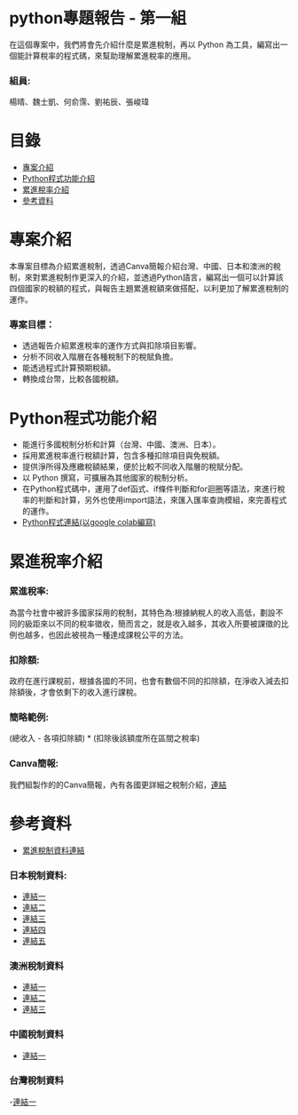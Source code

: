 # python專題報告 - 第一組
在這個專案中，我們將會先介紹什麼是累進稅制，再以 Python 為工具，編寫出一個能計算稅率的程式碼，來幫助理解累進稅率的應用。
### 組員:
楊晴、魏士凱、何俞霈、劉祐辰、張峻瑋

# 目錄
- [專案介紹](https://github.com/davidchang40/python/edit/main/README.md#%E5%B0%88%E6%A1%88%E4%BB%8B%E7%B4%B9)
- [Python程式功能介紹](https://github.com/davidchang40/python/edit/main/README.md#python%E7%A8%8B%E5%BC%8F%E5%8A%9F%E8%83%BD%E4%BB%8B%E7%B4%B9)
- [累進稅率介紹](https://github.com/davidchang40/python/edit/main/README.md#%E7%B4%AF%E9%80%B2%E7%A8%85%E7%8E%87%E4%BB%8B%E7%B4%B9)
- [參考資料](https://github.com/davidchang40/python/edit/main/README.md#%E5%8F%83%E8%80%83%E8%B3%87%E6%96%99)

# 專案介紹
本專案目標為介紹累進稅制，透過Canva簡報介紹台灣、中國、日本和澳洲的稅制，來對累進稅制作更深入的介紹，並透過Python語言，編寫出一個可以計算該四個國家的稅額的程式，與報告主題累進稅額來做搭配，以利更加了解累進稅制的運作。

### 專案目標：
- 透過報告介紹累進稅率的運作方式與扣除項目影響。
- 分析不同收入階層在各種稅制下的稅賦負擔。
- 能透過程式計算預期稅額。
- 轉換成台幣，比較各國稅額。

# Python程式功能介紹
- 能進行多國稅制分析和計算（台灣、中國、澳洲、日本）。
- 採用累進稅率進行稅額計算，包含多種扣除項目與免稅額。
- 提供淨所得及應繳稅額結果，便於比較不同收入階層的稅賦分配。
- 以 Python 撰寫，可擴展為其他國家的稅制分析。
- 在Python程式碼中，運用了def函式、if條件判斷和for迴圈等語法，來進行稅率的判斷和計算，另外也使用import語法，來匯入匯率查詢模組，來完善程式的運作。
- [Python程式連結(以google colab編寫)](https://colab.research.google.com/drive/1ioii8OfWQqSImesI8Elo3aP_qHCDBmLN?usp=sharing)

# 累進稅率介紹
### 累進稅率:
為當今社會中被許多國家採用的稅制，其特色為:根據納稅人的收入高低，劃設不同的級距來以不同的稅率徵收，簡而言之，就是收入越多，其收入所要被課徵的比例也越多，也因此被視為一種達成課稅公平的方法。
### 扣除額:
政府在進行課稅前，根據各國的不同，也會有數個不同的扣除額，在淨收入減去扣除額後，才會依剩下的收入進行課稅。
### 簡略範例:
(總收入 - 各項扣除額) * (扣除後該額度所在區間之稅率)
### Canva簡報:
我們組製作的的Canva簡報，內有各國更詳細之稅制介紹，[連結](https://www.canva.com/design/DAGZtoIbLyU/hYMMxVCRhSU0qGUc2Ab0UQ/view?utm_content=DAGZtoIbLyU&utm_campaign=designshare&utm_medium=link2&utm_source=uniquelinks&utlId=hd0615ed781)

# 參考資料
- [累進稅制資料連結](https://houseloan.tw/income-tax-bracket/)
### 日本稅制資料:
- [連結一](https://www.nta.go.jp/publication/pamph/gensen/zeigakuhyo2023/02.htm)
- [連結二](https://life.huli.tw/2024/05/30/japan-tax-vs-taiwan-tax/)
- [連結三](https://jobmenta.yourator.co/blogs/303)
- [連結四](https://www.jetro.go.jp/tc/invest/setting_up/section3/page7.html)
- [連結五](https://thetravellernotes.com/income-tax-in-japan/)

### 澳洲稅制資料
- [連結一](https://www.kaizencpa.com/download/offshore/Introduction%20to%20Individual%20Income%20Tax%20in%20Australia%20(CHT).pdf)
- [連結二](https://www.isec.com.tw/blog-173mygov_links_to_ato_step_by_step.html)
- [連結三](https://www2.deloitte.com/tw/tc/pages/tax/articles/update17-aus.html)

### 中國稅制資料
- [連結一](https://www.conpak.com.hk/Services/Individual-Income-Tax.html)

### 台灣稅制資料
-[連結一](https://www.conpak.com.hk/Services/Individual-Income-Tax.html)
